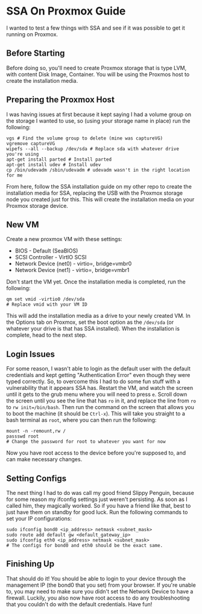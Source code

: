 # SSA On Proxmox Guide
I wanted to test a few things with SSA and see if it was possible to get it running on Proxmox. 

## Before Starting
Before doing so, you'll need to create Proxmox storage that is type LVM, with content Disk Image, Container. You will be using the Proxmos host to create the installation media. 

## Preparing the Proxmox Host
I was having issues at first because it kept saying I had a volume group on the storage I wanted to use, so (using your storage name in place) run the following:
```
vgs # Find the volume group to delete (mine was captureVG)
vgremove captureVG
wipefs --all --backup /dev/sda # Replace sda with whatever drive you're using
apt-get install parted # Install parted
apt-get install udev # Install udev
cp /bin/udevadm /sbin/udevadm # udevadm wasn't in the right location for me
```
From here, follow the SSA installation guide on my other repo to create the installation media for SSA, replacing the USB with the Proxmox storage node you created just for this. This will create the installation media on your Proxmox storage device. 

## New VM
Create a new proxmox VM with these settings:
- BIOS - Default (SeaBIOS)
- SCSI Controller - VirtIO SCSI
- Network Device (net0) - virtio=<mac>, bridge=vmbr0
- Network Device (net1) - virtio=<mac>, bridge=vmbr1

Don't start the VM yet. Once the installation media is completed, run the following:
```
qm set vmid -virtio0 /dev/sda
# Replace vmid with your VM ID
```
This will add the installation media as a drive to your newly created VM. In the Options tab on Proxmox, set the boot option as the `/dev/sda` (or whatever your drive is that has SSA installed). When the installation is complete, head to the next step.

## Login Issues
For some reason, I wasn't able to login as the default user with the default credentials and kept getting "Authentication Error" even though they were typed correctly. So, to overcome this I had to do some fun stuff with a vulnerability that it appears SSA has. Restart the VM, and watch the screen until it gets to the grub menu where you will need to press `e`. Scroll down the screen until you see the line that has `ro` in it, and replace the line from `ro` to `rw init=/bin/bash`. Then run the command on the screen that allows you to boot the machine (it should be `Ctrl-x`). This will take you straight to a bash terminal as `root`, where you can then run the following:
```
mount -n -remount,rw /
passswd root
# Change the password for root to whatever you want for now
```
Now you have root access to the device before you're supposed to, and can make necessary changes.

## Setting Configs
The next thing I had to do was call my good friend Slippy Penguin, because for some reason my ifconfig settings just weren't persisting. As soon as I called him, they magically worked. So if you have a friend like that, best to just have them on standby for good luck. Run the following commands to set your IP configurations:
```
sudo ifconfig bond0 <ip_address> netmask <subnet_mask>
sudo route add default gw <default_gateway_ip>
sudo ifconfig eth0 <ip_address> netmask <subnet_mask>
# The configs for bond0 and eth0 should be the exact same.
```

## Finishing Up
That should do it! You should be able to login to your device through the management IP (the bond0 that you set) from your browser. If you're unable to, you may need to make sure you didn't set the Network Device to have a firewall. Luckily, you also now have root access to do any troubleshooting that you couldn't do with the default credentials. Have fun!
